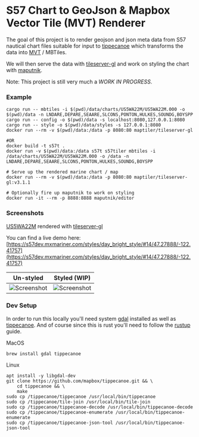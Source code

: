 # S57 Chart to GeoJson & Mapbox Vector Tile (MVT) Renderer

The goal of this project is to render geojson and json meta data from S57 nautical chart files suitable for input to 
[tippecanoe](https://github.com/mapbox/tippecanoe) which transforms the data into [MVT](https://docs.mapbox.com/vector-tiles/specification/) / MBTiles.

We will then serve the data with [tileserver-gl](https://github.com/maptiler/tileserver-gl) and work on styling the chart
with [maputnik](https://github.com/maputnik/editor/wiki).

Note: This project is still very much a *WORK IN PROGRESS*.

### Example

```shell script
cargo run -- mbtiles -i $(pwd)/data/charts/US5WA22M/US5WA22M.000 -o $(pwd)/data -n LNDARE,DEPARE,SEAARE,SLCONS,PONTON,HULKES,SOUNDG,BOYSPP
cargo run -- config -o $(pwd)/data -s localhost:8080,127.0.0.1:8080
cargo run -- style -o $(pwd)/data/styles -s 127.0.0.1:8080
docker run --rm -v $(pwd)/data:/data -p 8080:80 maptiler/tileserver-gl

#OR
docker build -t s57t .
docker run -v $(pwd)/data:/data s57t s57tiler mbtiles -i /data/charts/US5WA22M/US5WA22M.000 -o /data -n LNDARE,DEPARE,SEAARE,SLCONS,PONTON,HULKES,SOUNDG,BOYSPP

# Serve up the rendered marine chart / map
docker run --rm -v $(pwd)/data:/data -p 8080:80 maptiler/tileserver-gl:v3.1.1

# Optionally fire up maputnik to work on styling
docker run -it --rm -p 8888:8888 maputnik/editor
```

### Screenshots
[US5WA22M](https://charts.noaa.gov/ENCs/ENCsIndv.shtml) rendered with [tileserver-gl](https://github.com/maptiler/tileserver-gl)

You can find a live demo here: [https://s57dev.mxmariner.com/styles/day_bright_style/#14/47.27888/-122.41757](https://s57dev.mxmariner.com/styles/day_bright_style/#14/47.27888/-122.41757) 

|Un-styled|Styled (WIP)|
|---------|------------|
|![Screenshot](./screenshots/US5WA22M_data.png)|![Screenshot](./screenshots/US5WA22M.png)|
 

###  Dev Setup

In order to run this locally you'll need system [gdal](https://gdal.org/) installed as well as 
[tippecanoe](https://github.com/mapbox/tippecanoe). And of course since this is rust you'll need to follow the 
[rustup](https://rustup.rs/) guide. 

MacOS
```shell script
brew install gdal tippecanoe
```

Linux
```shell script
apt install -y libgdal-dev
git clone https://github.com/mapbox/tippecanoe.git && \
    cd tippecanoe && \
    make
sudo cp /tippecanoe/tippecanoe /usr/local/bin/tippecanoe
sudo cp /tippecanoe/tile-join /usr/local/bin/tile-join
sudo cp /tippecanoe/tippecanoe-decode /usr/local/bin/tippecanoe-decode
sudo cp /tippecanoe/tippecanoe-enumerate /usr/local/bin/tippecanoe-enumerate
sudo cp /tippecanoe/tippecanoe-json-tool /usr/local/bin/tippecanoe-json-tool
```